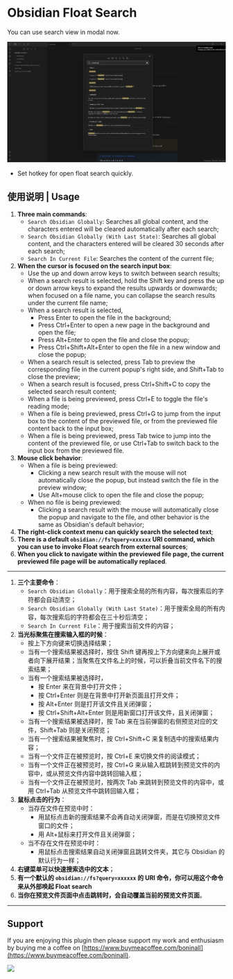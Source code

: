# Obsidian Float Search

You can use search view in modal now.

![float-search.png](media/img.png)

- Set hotkey for open float search quickly.


## 使用说明 | Usage

1. **Three main commands**:
    - `Search Obsidian Globally`: Searches all global content, and the characters entered will be cleared automatically after each search;
    - `Search Obsidian Globally (With Last State)`: Searches all global content, and the characters entered will be cleared 30 seconds after each search;
    - `Search In Current File`: Searches the content of the current file;
2. **When the cursor is focused on the search input box**:
    - Use the up and down arrow keys to switch between search results;
    - When a search result is selected, hold the Shift key and press the up or down arrow keys to expand the results upwards or downwards; when focused on a file name, you can collapse the search results under the current file name;
    - When a search result is selected,
        - Press Enter to open the file in the background;
        - Press Ctrl+Enter to open a new page in the background and open the file;
        - Press Alt+Enter to open the file and close the popup;
        - Press Ctrl+Shift+Alt+Enter to open the file in a new window and close the popup;
    - When a search result is selected, press Tab to preview the corresponding file in the current popup's right side, and Shift+Tab to close the preview;
    - When a search result is focused, press Ctrl+Shift+C to copy the selected search result content;
    - When a file is being previewed, press Ctrl+E to toggle the file's reading mode;
    - When a file is being previewed, press Ctrl+G to jump from the input box to the content of the previewed file, or from the previewed file content back to the input box;
    - When a file is being previewed, press Tab twice to jump into the content of the previewed file, or use Ctrl+Tab to switch back to the input box from the previewed file.
3. **Mouse click behavior**:
    - When a file is being previewed:
        - Clicking a new search result with the mouse will not automatically close the popup, but instead switch the file in the preview window;
        - Use Alt+mouse click to open the file and close the popup;
    - When no file is being previewed:
        - Clicking a search result with the mouse will automatically close the popup and navigate to the file, and other behavior is the same as Obsidian's default behavior;
4. **The right-click context menu can quickly search the selected text**;
5. **There is a default `obsidian://fs?query=xxxxxx` URI command, which you can use to invoke Float search from external sources**;
6. **When you click to navigate within the previewed file page, the current previewed file page will be automatically replaced**.

---

1. **三个主要命令**：
    - `Search Obsidian Globally`：用于搜索全局的所有内容，每次搜索后的字符都会自动清空；
    - `Search Obsidian Globally (With Last State)`：用于搜索全局的所有内容，每次搜索后的字符都会在三十秒后清空；
    - `Search In Current File`：用于搜索当前文件的内容；
2. **当光标聚焦在搜索输入框的时候**：
    - 按上下方向键来切换选择结果；
    - 当有一个搜索结果被选择时，按住 Shift 键再按上下方向键来向上展开或者向下展开结果；当聚焦在文件名上的时候，可以折叠当前文件名下的搜索结果；
    - 当有一个搜索结果被选择时，
        - 按 Enter 来在背景中打开文件；
        - 按 Ctrl+Enter 则是在背景中打开新页面且打开文件；
        - 按 Alt+Enter 则是打开该文件且关闭弹窗；
        - 按 Ctrl+Shift+Alt+Enter 则是用新窗口打开该文件，且关闭弹窗；
    - 当有一个搜索结果被选择时，按 Tab 来在当前弹窗的右侧预览对应的文件，Shift+Tab 则是关闭预览；
    - 当有一个搜索结果被聚焦时，按 Ctrl+Shift+C 来复制选中的搜索结果内容；
    - 当有一个文件正在被预览时，按 Ctrl+E 来切换文件的阅读模式；
    - 当有一个文件正在被预览时，按 Ctrl+G 来从输入框跳转到预览文件的内容中，或从预览文件内容中跳转回输入框；
    - 当有一个文件正在被预览时，按两次 Tab 来跳转到预览文件的内容中，或用 Ctrl+Tab 从预览文件中跳转回输入框；
3. **鼠标点击的行为**：
    - 当存在文件在预览中时：
        - 用鼠标点击新的搜索结果不会再自动关闭弹窗，而是在切换预览文件窗口的文件；
        - 用 Alt+鼠标来打开文件且关闭弹窗；
    - 当不存在文件在预览中时：
        - 用鼠标点击搜索结果自动关闭弹窗且跳转文件夹，其它与 Obsidian 的默认行为一样；
4. **右键菜单可以快速搜索选中的文本**；
5. **有一个默认的 `obsidian://fs?query=xxxxxx` 的 URI 命令，你可以用这个命令来从外部唤起 Float search**
6. **当你在预览文件页面中点击跳转时，会自动覆盖当前的预览文件页面**。

---

## Support

If you are enjoying this plugin then please support my work and enthusiasm by buying me a coffee
on [https://www.buymeacoffee.com/boninall](https://www.buymeacoffee.com/boninall).

<a href="https://www.buymeacoffee.com/boninall"><img src="https://img.buymeacoffee.com/button-api/?text=Buy me a coffee&emoji=&slug=boninall&button_colour=6495ED&font_colour=ffffff&font_family=Lato&outline_colour=000000&coffee_colour=FFDD00"></a>

